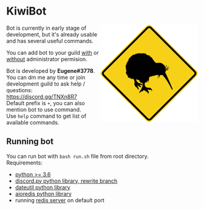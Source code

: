 # KiwiBot
<img align=right height=256 src=.github/avatar.png/>
Bot is currently in early stage of development, but it's already usable and has several useful commands.

You can add bot to your guild [with](https://discordapp.com/oauth2/authorize?client_id=394793577160376320&scope=bot&permissions=8) or [without](https://discordapp.com/oauth2/authorize?client_id=394793577160376320&scope=bot&permissions=2146958583) administrator permision.

Bot is developed by **Eugene#3778**.  
You can dm me any time or join development guild to ask help / questions: https://discord.gg/TNXn8R7  
Default prefix is `+`, you can also mention bot to use command.  
Use `help` command to get list of available commands.

## Running bot
You can run bot with `bash run.sh` file from root directory.  
Requirements:
* [python >= 3.6](https://www.python.org/downloads)
* [discord.py python library, rewrite branch](https://github.com/Rapptz/discord.py/tree/rewrite)
* [dateutil python library](https://dateutil.readthedocs.io/en/stable)
* [aioredis python library](https://dateutil.readthedocs.io/en/stable)
* running [redis server](https://redis.io) on default port
